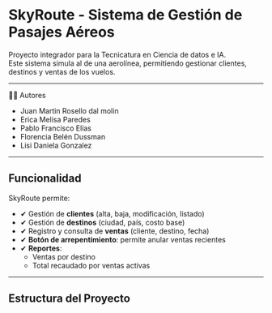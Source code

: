 # SkyRoute - Sistema de Gestión de Pasajes Aéreos

Proyecto integrador para la Tecnicatura en Ciencia de datos e IA.  
Este sistema simula al de una aerolínea, permitiendo gestionar clientes, destinos y ventas de los vuelos.

---

👩‍💻 Autores

- Juan Martin Rosello dal molin
- Erica Melisa Paredes
- Pablo Francisco Elías
- Florencia Belén Dussman
- Lisi Daniela Gonzalez

---
## Funcionalidad

SkyRoute permite:

- ✔ Gestión de **clientes** (alta, baja, modificación, listado)
- ✔ Gestión de **destinos** (ciudad, país, costo base)
- ✔ Registro y consulta de **ventas** (cliente, destino, fecha)
- ✔ **Botón de arrepentimiento**: permite anular ventas recientes
- ✔ **Reportes**:
  - Ventas por destino
  - Total recaudado por ventas activas

---

## Estructura del Proyecto
